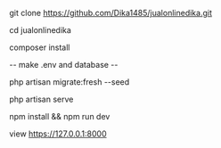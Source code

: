 git clone https://github.com/Dika1485/jualonlinedika.git

cd jualonlinedika

composer install

-- make .env and database --

php artisan migrate:fresh --seed

php artisan serve

npm install && npm run dev

view https://127.0.0.1:8000